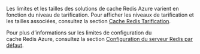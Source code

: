 Les limites et les tailles des solutions de cache Redis Azure varient en fonction du niveau de tarification. Pour afficher les niveaux de tarification et les tailles associées, consultez la section [Cache Redis Tarification](http://azure.microsoft.com/pricing/details/cache/).

Pour plus d’informations sur les limites de configuration du cache Redis Azure, consultez la section [Configuration du serveur Redis par défaut](redis-cache/cache-configure.md#default-redis-server-configuration).

<!---HONumber=August15_HO6-->